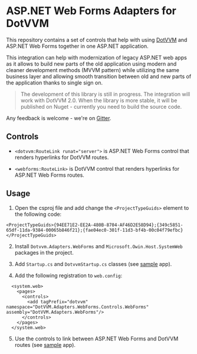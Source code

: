 # ASP.NET Web Forms Adapters for DotVVM

This repository contains a set of controls that help with using [DotVVM](https://github.com/riganti/dotvvm) and ASP.NET Web Forms together in one ASP.NET application.

This integration can help with modernization of legacy ASP.NET web apps as it allows to build new parts of the old application using modern and cleaner development methods (MVVM pattern) while utilizing the same business layer and allowing smooth transition between old and new parts of the application thanks to single sign on.

> The development of this library is still in progress. The integration will work with DotVVM 2.0. When the library is more stable, it will be published on Nuget - currently you need to build the source code. 

Any feedback is welcome - we're on [Gitter](https://gitter.im/riganti/dotvvm).


## Controls

* `<dotvvm:RouteLink runat="server">` is ASP.NET Web Forms control that renders hyperlinks for DotVVM routes.

* `<webforms:RouteLink>` is DotVVM control that renders hyperlinks for ASP.NET Web Forms routes.

## Usage

1. Open the csproj file and add change the `<ProjectTypeGuids>` element to the following code:

```
<ProjectTypeGuids>{94EE71E2-EE2A-480B-8704-AF46D2E58D94};{349c5851-65df-11da-9384-00065b846f21};{fae04ec0-301f-11d3-bf4b-00c04f79efbc}</ProjectTypeGuids>
```

2. Install `Dotvvm.Adapters.WebForms` and `Microsoft.Owin.Host.SystemWeb` packages in the project.

3. Add `Startup.cs` and `DotvvmStartup.cs` classes (see [sample](/src/TestSamples/) app).

4. Add the following registration to `web.config`:

```
  <system.web>
    <pages>
      <controls>
        <add tagPrefix="dotvvm" namespace="DotVVM.Adapters.WebForms.Controls.WebForms" assembly="DotVVM.Adapters.WebForms"/>
      </controls>
    </pages>
  </system.web>
```

5. Use the controls to link between ASP.NET Web Forms and DotVVM routes (see [sample](src/TestSamples/Links/) app).
